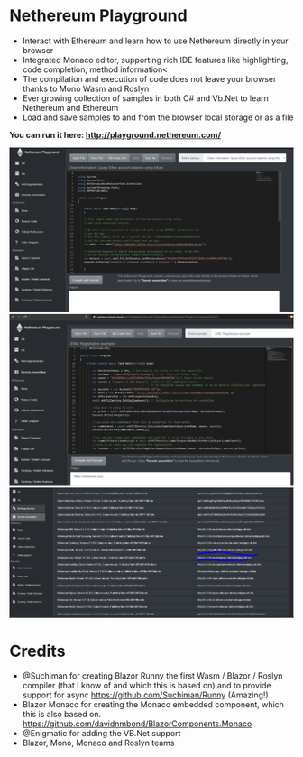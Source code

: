 # Nethereum Playground

* Interact with Ethereum and learn how to use Nethereum directly in your browser
* Integrated Monaco editor, supporting rich IDE features like highlighting, code completion, method information<
* The compilation and execution of code does not leave your browser thanks to Mono Wasm and Roslyn
* Ever growing collection of samples in both C# and Vb.Net to learn Nethereum and Ethereum
* Load and save samples to and from the browser local storage or as a file

**You can run it here: http://playground.nethereum.com/** 



![Screenshot](screenshots/playground.png)
![Screenshot2](screenshots/ensregistration.png)
![Screenshot2](screenshots/playground-ens-remoteassemblies.PNG)


# Credits

* @Suchiman for creating Blazor Runny the first Wasm / Blazor / Roslyn compiler (that I know of and which this is based on) and to provide support for async https://github.com/Suchiman/Runny (Amazing!)
* Blazor Monaco for creating the Monaco embedded component, which this is also based on.
https://github.com/davidnmbond/BlazorComponents.Monaco
* @Enigmatic for adding the VB.Net support
* Blazor, Mono, Monaco and Roslyn teams 

